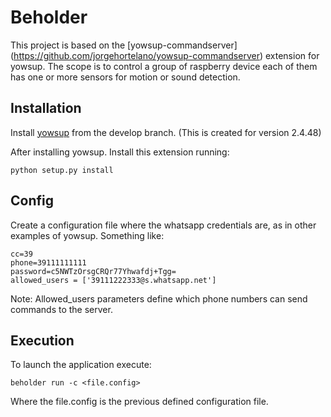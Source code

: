 # Beholder
This project is based on the [yowsup-commandserver] (https://github.com/jorgehortelano/yowsup-commandserver) extension for yowsup. The scope is to control a group of raspberry device each of them has one or more sensors for motion or sound detection.

## Installation

Install [yowsup](https://github.com/tgalal/yowsup/tree/develop) from the develop branch. (This is created for version 2.4.48)

After installing yowsup. Install this extension running:
```
python setup.py install
```

## Config
Create a configuration file where the whatsapp credentials are, as in other examples of yowsup. Something like:

	cc=39
	phone=39111111111
	password=c5NWTzOrsgCRQr77Yhwafdj+Tgg=
	allowed_users = ['39111222333@s.whatsapp.net']

Note: Allowed_users parameters define which phone numbers can send commands to the server. 

## Execution

To launch the application execute:

	beholder run -c <file.config>
	
Where the file.config is the previous defined configuration file.



